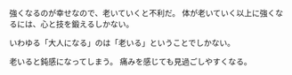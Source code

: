 強くなるのが幸せなので、老いていくと不利だ。
体が老いていく以上に強くなるには、心と技を鍛えるしかない。

いわゆる「大人になる」のは「老いる」ということでしかない。

老いると鈍感になってしまう。
痛みを感じても見過ごしやすくなる。
